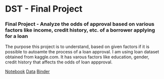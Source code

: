 # DST - Final Project

### Final Project - Analyze the odds of approval based on various factors like income, credit history, etc. of a borrower applying for a loan

The purpose this project is to understand, based on given factors if it is possible to autoamte the process of a loan approval. I am using loan dataset obtained from kaggle.com. It has varous factors like education, gender, credit history that affects the odds of loan appproval.


[Notebook](tools_final_project.ipynb)
[Data](loan_data.csv)
[Binder](https://hub-binder.mybinder.ovh/user/duproject2020-d-1-final-project-seaegw7v/tree)

